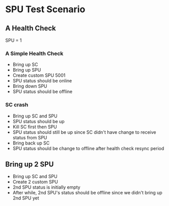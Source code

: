 # SPU Test Scenario

## A Health Check

SPU = 1

### A Simple Health Check
* Bring up SC
* Bring up SPU
* Create custom SPU 5001
* SPU status should be online
* Bring down SPU
* SPU status should be offline

### SC crash
* Bring up SC and SPU
* SPU status should be up
* Kill SC first then SPU
* SPU status should still be up since SC didn't have change to receive status from SPU
* Bring back up SC
* SPU status should be change to offline after health check resync period

## Bring up 2 SPU

* Bring up SC and SPU
* Create 2 custom SPU
* 2nd SPU status is initially empty
* After while, 2nd SPU's status should be offline since we didn't bring up 2nd SPU yet
